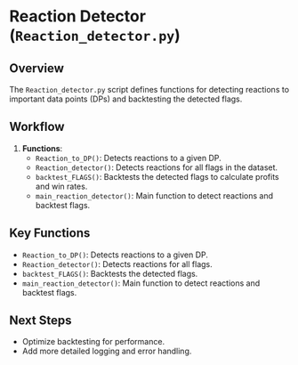 # Reaction Detector (`Reaction_detector.py`)

## Overview
The `Reaction_detector.py` script defines functions for detecting reactions to important data points (DPs) and backtesting the detected flags.

## Workflow
1. **Functions**:
   - `Reaction_to_DP()`: Detects reactions to a given DP.
   - `Reaction_detector()`: Detects reactions for all flags in the dataset.
   - `backtest_FLAGS()`: Backtests the detected flags to calculate profits and win rates.
   - `main_reaction_detector()`: Main function to detect reactions and backtest flags.

## Key Functions
- `Reaction_to_DP()`: Detects reactions to a given DP.
- `Reaction_detector()`: Detects reactions for all flags.
- `backtest_FLAGS()`: Backtests the detected flags.
- `main_reaction_detector()`: Main function to detect reactions and backtest flags.

## Next Steps
- Optimize backtesting for performance.
- Add more detailed logging and error handling.